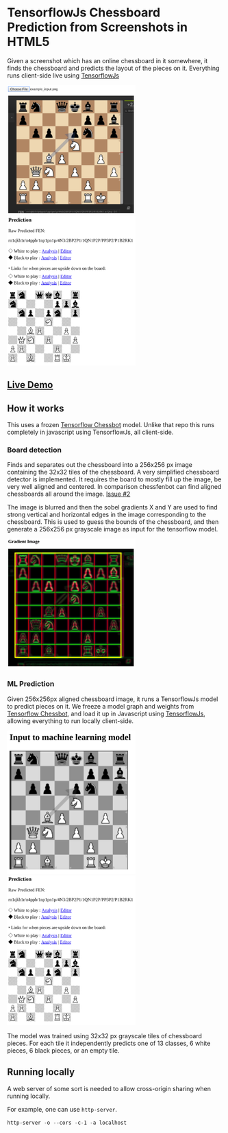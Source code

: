 # TensorflowJs Chessboard Prediction from Screenshots in HTML5

Given a screenshot which has an online chessboard in it somewhere, it finds the chessboard and predicts the layout of the pieces on it. Everything runs client-side live using [TensorflowJs](https://js.tensorflow.org/)

<img src="readme_input.png" width=300px> <img src="readme_prediction.png" width=300px>

## [Live Demo](http://elucidation.github.io/ChessboardFenTensorflowJs/)

## How it works

This uses a frozen [Tensorflow Chessbot](https://github.com/Elucidation/tensorflow_chessbot/tree/chessfenbot) model. Unlike that repo this runs completely in javascript using TensorflowJs, all client-side.

### Board detection

Finds and separates out the chessboard into a 256x256 px image containing the 32x32 tiles of the chessboard.
A very simplified chessboard detector is implemented. It requires the board to mostly fill up the image, be very well aligned and centered. In comparison chessfenbot can find aligned chessboards all around the image. [Issue #2](https://github.com/Elucidation/ChessboardScreenshotHtml5/issues/2)

The image is blurred and then the sobel gradients X and Y are used to find strong vertical and horizontal edges in the image corresponding to the chessboard. This is used to guess the bounds of the chessboard, and then generate a 256x256 px grayscale image as input for the tensorflow model.

<img src="readme_gradient_find.png" width=300px>

### ML Prediction

Given 256x256px aligned chessboard image, it runs a TensorflowJs model to predict pieces on it.
We freeze a model graph and weights from [Tensorflow Chessbot](https://github.com/Elucidation/tensorflow_chessbot/tree/chessfenbot), and load it up in Javascript using [TensorflowJs](https://js.tensorflow.org/), allowing everything to run locally client-side.

<img src="readme_cropped_input.png" width=300px> <img src="readme_prediction.png" width=300px>

The model was trained using 32x32 px grayscale tiles of chessboard pieces. For each tile it independently predicts one of 13 classes, 6 white pieces, 6 black pieces, or an empty tile.

## Running locally

A web server of some sort is needed to allow cross-origin sharing when running locally.

For example, one can use `http-server`.

```
http-server -o --cors -c-1 -a localhost
```
